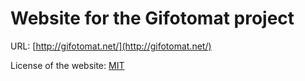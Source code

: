 # Website for the Gifotomat project

URL: [http://gifotomat.net/](http://gifotomat.net/)

License of the website: [MIT](http://raphael.mit-license.org/)
